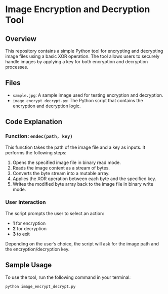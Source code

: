 # Image Encryption and Decryption Tool

## Overview
This repository contains a simple Python tool for encrypting and decrypting image files using a basic XOR operation. The tool allows users to securely handle images by applying a key for both encryption and decryption processes.

## Files
- `sample.jpg`: A sample image used for testing encryption and decryption.
- `image_encrypt_decrypt.py`: The Python script that contains the encryption and decryption logic.

## Code Explanation

### Function: `endec(path, key)`
This function takes the path of the image file and a key as inputs. It performs the following steps:

1. Opens the specified image file in binary read mode.
2. Reads the image content as a stream of bytes.
3. Converts the byte stream into a mutable array.
4. Applies the XOR operation between each byte and the specified key.
5. Writes the modified byte array back to the image file in binary write mode.

### User Interaction
The script prompts the user to select an action:
- **1** for encryption
- **2** for decryption
- **3** to exit

Depending on the user’s choice, the script will ask for the image path and the encryption/decryption key. 

## Sample Usage
To use the tool, run the following command in your terminal:

```bash
python image_encrypt_decrypt.py
